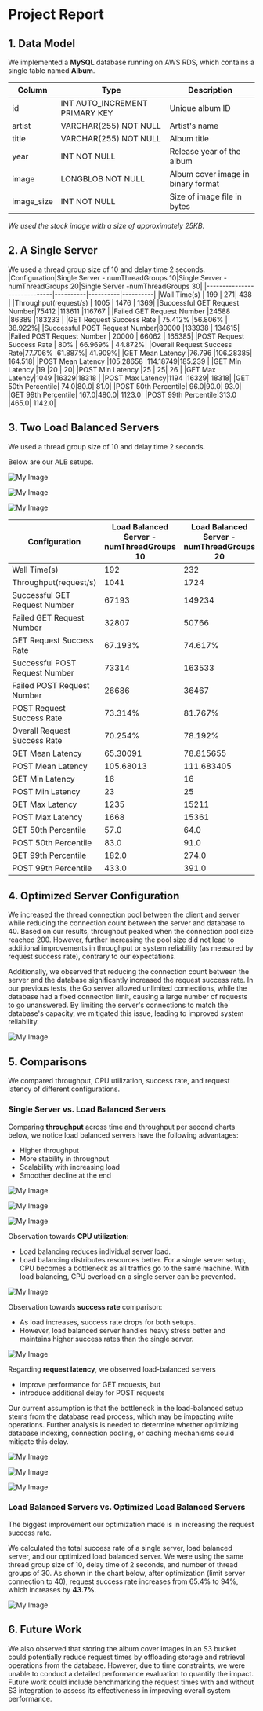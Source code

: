 # Project Report

## 1. Data Model
We implemented a **MySQL** database running on AWS RDS, which contains a single table named **Album**.

|Column|Type|Description|
|------|----|-----------|
|id|INT AUTO_INCREMENT PRIMARY KEY|Unique album ID|
|artist|VARCHAR(255) NOT NULL|Artist's name|
|title|VARCHAR(255) NOT NULL|Album title|
|year|INT NOT NULL|Release year of the album|
|image|LONGBLOB NOT NULL|Album cover image in binary format|
|image_size|INT NOT NULL|Size of image file in bytes|

*We used the stock image with a size of approximately 25KB.*

## 2. A Single Server
We used a thread group size of 10 and delay time 2 seconds. 
|Configuration|Single Server - numThreadGroups 10|Single Server - numThreadGroups 20|Single Server -numThreadGroups 30|
|-----------------------------|----------|----------|----------|
|Wall Time(s)                 | 199      |       271|   438     |
|Throughput(request/s)        |   1005   |   1476   | 1369|
|Successful GET Request Number|75412     |113611    |116767 |
|Failed GET Request Number    |24588     |86389     |183233 |
|GET Request Success Rate     |  75.412% |56.806%   | 38.922%|
|Successful POST Request Number|80000    |133938    | 134615|
|Failed POST Request Number   |  20000   |  66062   | 165385|
|POST Request Success Rate    | 80%  | 66.969%  | 44.872%|
|Overall Request Success Rate|77.706%    |61.887%| 41.909%|
|GET Mean Latency            |76.796   |106.28385| 164.518|
|POST Mean Latency         |105.28658 |114.18749|185.239 |
|GET Min Latency           |19          |20     |       20|
|POST Min Latency         |25        |    25|       26 |
|GET Max Latency|1049 |16329|18318 |
|POST Max Latency|1194 |16329| 18318|
|GET 50th Percentile| 74.0|80.0| 81.0|
|POST 50th Percentile| 96.0|90.0| 93.0|
|GET 99th Percentile| 167.0|480.0| 1123.0|
|POST 99th Percentile|313.0 |465.0| 1142.0|


## 3. Two Load Balanced Servers
We used a thread group size of 10 and delay time 2 seconds. 

Below are our ALB setups.

![My Image](charts/alb1.jpeg)

![My Image](charts/alb2.jpeg)

![My Image](charts/alb3.jpeg)

|Configuration|Load Balanced Server - numThreadGroups 10|Load Balanced Server - numThreadGroups 20|Load Balanced Server -numThreadGroups 30|
|-----------------------------|----------|----------|----------|
|Wall Time(s)                 | 192      |       232|   331     |
|Throughput(request/s)        |   1041   |   1724   | 1812|
|Successful GET Request Number|67193     |149234    |191740 |
|Failed GET Request Number    |32807     |50766     |108260 |
|GET Request Success Rate     |  67.193% |74.617%   | 63.913%|
|Successful POST Request Number|73314    |163533    | 200377|
|Failed POST Request Number   |  26686   |  36467   | 99623|
|POST Request Success Rate    | 73.314%  | 81.767%  | 66.792%|
|Overall Request Success Rate|70.254%    |78.192%| 65.353%|
|GET Mean Latency            |65.30091   |78.815655| 84.058603|
|POST Mean Latency         |105.68013 |111.683405|191.24366 |
|GET Min Latency|16 |16| 16|
|POST Min Latency|23 |25|22 |
|GET Max Latency|1235 |15211|16296 |
|POST Max Latency|1668 |15361| 16584|
|GET 50th Percentile| 57.0|64.0| 57.0|
|POST 50th Percentile| 83.0|91.0| 157.0|
|GET 99th Percentile| 182.0|274.0| 1062.0|
|POST 99th Percentile|433.0 |391.0| 1140.0|


## 4. Optimized Server Configuration

We increased the thread connection pool between the client and server while reducing the connection count between the server and database to 40. Based on our results, throughput peaked when the connection pool size reached 200. However, further increasing the pool size did not lead to additional improvements in throughput or system reliability (as measured by request success rate), contrary to our expectations.

Additionally, we observed that reducing the connection count between the server and the database significantly increased the request success rate. In our previous tests, the Go server allowed unlimited connections, while the database had a fixed connection limit, causing a large number of requests to go unanswered. By limiting the server's connections to match the database's capacity, we mitigated this issue, leading to improved system reliability.

![My Image](charts/differentconnections.png)

## 5. Comparisons

We compared throughput, CPU utilization, success rate, and request latency of different configurations.

### Single Server vs. Load Balanced Servers

Comparing **throughput** across time and throughput per second charts below, we notice load balanced servers have the following advantages:
- Higher throughput
- More stability in throughput
- Scalability with increasing load
- Smoother decline at the end

![My Image](charts/NewSingleServer.png)

![My Image](charts/LoadBalancedServer.png)

![My Image](charts/Single-Load-ThrougputComparison.png)

Observation towards **CPU utilization**:
- Load balancing reduces individual server load.
- Load balancing distributes resources better. For a single server setup, CPU becomes a bottleneck as all traffics go to the same machine. With load balancing, CPU overload on a single server can be prevented.

![My Image](charts/CPU.png)


Observation towards **success rate** comparison:
- As load increases, success rate drops for both setups.
- However, load balanced server handles heavy stress better and maintains higher success rates than the single server.
  
![My Image](charts/SuccessRateupdate.png)

Regarding **request latency**, we observed load-balanced servers
- improve performance for GET requests, but
- introduce additional delay for POST requests

Our current assumption is that the bottleneck in the load-balanced setup stems from the database read process, which may be impacting write operations. Further analysis is needed to determine whether optimizing database indexing, connection pooling, or caching mechanisms could mitigate this delay.

![My Image](charts/Mean%20Latency%20update.png)

![My Image](charts/50Latency%20update.png)

![My Image](charts/99thLatency%20Update.png)

### Load Balanced Servers vs. Optimized Load Balanced Servers

The biggest improvement our optimization made is in increasing the request success rate.

We calculated the total success rate of a single server, load balanced server, and our optimized load balanced server. We were using the same thread group size of 10, delay time of 2 seconds, and number of thread groups of 30. As shown in the chart below, after optimization (limit server connection to 40), request success rate increases from 65.4% to 94%, which increases by **43.7%**.

![My Image](charts/sucessratenew.png)

## 6. Future Work

We also observed that storing the album cover images in an S3 bucket could potentially reduce request times by offloading storage and retrieval operations from the database. However, due to time constraints, we were unable to conduct a detailed performance evaluation to quantify the impact. Future work could include benchmarking the request times with and without S3 integration to assess its effectiveness in improving overall system performance.
